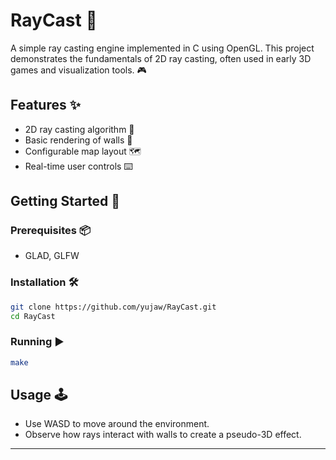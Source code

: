 # RayCast 🚀

A simple ray casting engine implemented in C using OpenGL. This project demonstrates the fundamentals of 2D ray casting, often used in early 3D games and visualization tools. 🎮

## Features ✨

- 2D ray casting algorithm 🔦
- Basic rendering of walls 🧱
- Configurable map layout 🗺️
- Real-time user controls ⌨️

## Getting Started 🏁

### Prerequisites 📦

- GLAD, GLFW

### Installation 🛠️

```bash
git clone https://github.com/yujaw/RayCast.git
cd RayCast
```

### Running ▶️

```bash
make
```

## Usage 🕹️

- Use WASD to move around the environment.
- Observe how rays interact with walls to create a pseudo-3D effect.

---